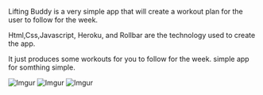 <!-- Description -->
Lifting Buddy is a very simple app that will create a workout plan for the user to follow for the week.
<!-- Tech Used -->
Html,Css,Javascript, Heroku, and Rollbar are the technology used to create the app.
<!--Features -->
It just produces some workouts for you to follow for the week. simple app for somthing simple.
<!-- Screenshots -->
![Imgur](https://imgur.com/caxsAxO)
![Imgur](https://imgur.com/b2wUHTw)
![Imgur](https://imgur.com/cHS1N2J)